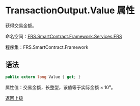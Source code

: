# TransactionOutput.Value 属性

获得交易金额。

命名空间：[FRS.SmartContract.Framework.Services.FRS](../../FRS.md)

程序集：FRS.SmartContract.Framework

## 语法

```c#
public extern long Value { get; }
```

属性值：交易金额，长整型，该值等于实际金额 × 10⁸。



[返回上级](../TransactionOutput.md)